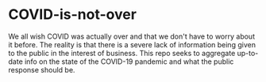 # COVID-is-not-over
We all wish COVID was actually over and that we don't have to worry about it before. The reality is that there is a severe lack of information being given to the public in the interest of business. This repo seeks to aggregate up-to-date info on the state of the COVID-19 pandemic and what the public response should be.
